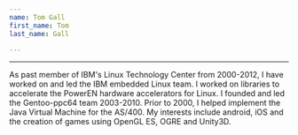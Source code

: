 ```yaml
---
name: Tom Gall
first_name: Tom
last_name: Gall

---
```


***

As past member of IBM's Linux Technology Center from 2000-2012, I have worked on and led the IBM embedded Linux team. I worked on libraries to accelerate the PowerEN hardware accelerators for Linux. I founded and led the Gentoo-ppc64 team 2003-2010. Prior to 2000, I helped implement the Java Virtual Machine for the AS/400. My interests include android, iOS and the creation of games using OpenGL ES, OGRE and Unity3D.
